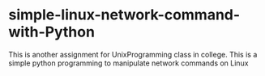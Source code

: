 # simple-linux-network-command-with-Python
This is another assignment for UnixProgramming class in college. This is a simple python programming to manipulate network commands on Linux
